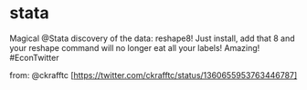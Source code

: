 # stata 


Magical @Stata
 discovery of the data: reshape8! Just install, add that 8 and your reshape command will no longer eat all your labels! Amazing! #EconTwitter
 
from: @ckrafftc [https://twitter.com/ckrafftc/status/1360655953763446787]
